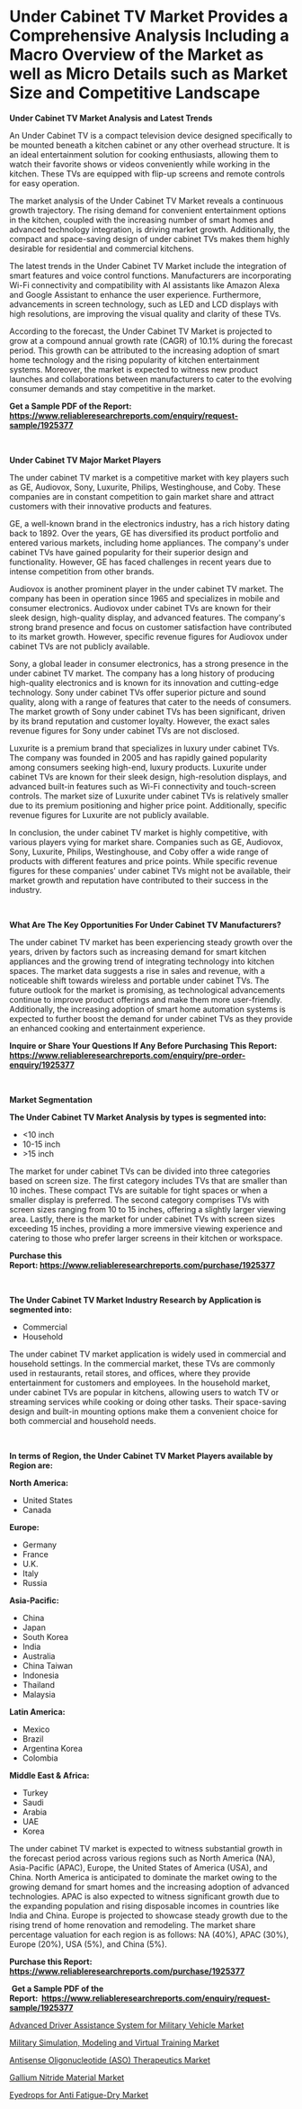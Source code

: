 <p><h1>Under Cabinet TV Market Provides a Comprehensive Analysis Including a Macro Overview of the Market as well as Micro Details such as Market Size and Competitive Landscape</h1></p><p><strong>Under Cabinet TV Market Analysis and Latest Trends</strong></p>
<p><p>An Under Cabinet TV is a compact television device designed specifically to be mounted beneath a kitchen cabinet or any other overhead structure. It is an ideal entertainment solution for cooking enthusiasts, allowing them to watch their favorite shows or videos conveniently while working in the kitchen. These TVs are equipped with flip-up screens and remote controls for easy operation.</p><p>The market analysis of the Under Cabinet TV Market reveals a continuous growth trajectory. The rising demand for convenient entertainment options in the kitchen, coupled with the increasing number of smart homes and advanced technology integration, is driving market growth. Additionally, the compact and space-saving design of under cabinet TVs makes them highly desirable for residential and commercial kitchens.</p><p>The latest trends in the Under Cabinet TV Market include the integration of smart features and voice control functions. Manufacturers are incorporating Wi-Fi connectivity and compatibility with AI assistants like Amazon Alexa and Google Assistant to enhance the user experience. Furthermore, advancements in screen technology, such as LED and LCD displays with high resolutions, are improving the visual quality and clarity of these TVs.</p><p>According to the forecast, the Under Cabinet TV Market is projected to grow at a compound annual growth rate (CAGR) of 10.1% during the forecast period. This growth can be attributed to the increasing adoption of smart home technology and the rising popularity of kitchen entertainment systems. Moreover, the market is expected to witness new product launches and collaborations between manufacturers to cater to the evolving consumer demands and stay competitive in the market.</p></p>
<p><strong>Get a Sample PDF of the Report:&nbsp; <a href="https://www.reliableresearchreports.com/enquiry/request-sample/1925377">https://www.reliableresearchreports.com/enquiry/request-sample/1925377</a></strong></p>
<p>&nbsp;</p>
<p><strong>Under Cabinet TV Major Market Players</strong></p>
<p><p>The under cabinet TV market is a competitive market with key players such as GE, Audiovox, Sony, Luxurite, Philips, Westinghouse, and Coby. These companies are in constant competition to gain market share and attract customers with their innovative products and features.</p><p>GE, a well-known brand in the electronics industry, has a rich history dating back to 1892. Over the years, GE has diversified its product portfolio and entered various markets, including home appliances. The company's under cabinet TVs have gained popularity for their superior design and functionality. However, GE has faced challenges in recent years due to intense competition from other brands.</p><p>Audiovox is another prominent player in the under cabinet TV market. The company has been in operation since 1965 and specializes in mobile and consumer electronics. Audiovox under cabinet TVs are known for their sleek design, high-quality display, and advanced features. The company's strong brand presence and focus on customer satisfaction have contributed to its market growth. However, specific revenue figures for Audiovox under cabinet TVs are not publicly available.</p><p>Sony, a global leader in consumer electronics, has a strong presence in the under cabinet TV market. The company has a long history of producing high-quality electronics and is known for its innovation and cutting-edge technology. Sony under cabinet TVs offer superior picture and sound quality, along with a range of features that cater to the needs of consumers. The market growth of Sony under cabinet TVs has been significant, driven by its brand reputation and customer loyalty. However, the exact sales revenue figures for Sony under cabinet TVs are not disclosed.</p><p>Luxurite is a premium brand that specializes in luxury under cabinet TVs. The company was founded in 2005 and has rapidly gained popularity among consumers seeking high-end, luxury products. Luxurite under cabinet TVs are known for their sleek design, high-resolution displays, and advanced built-in features such as Wi-Fi connectivity and touch-screen controls. The market size of Luxurite under cabinet TVs is relatively smaller due to its premium positioning and higher price point. Additionally, specific revenue figures for Luxurite are not publicly available.</p><p>In conclusion, the under cabinet TV market is highly competitive, with various players vying for market share. Companies such as GE, Audiovox, Sony, Luxurite, Philips, Westinghouse, and Coby offer a wide range of products with different features and price points. While specific revenue figures for these companies' under cabinet TVs might not be available, their market growth and reputation have contributed to their success in the industry.</p></p>
<p>&nbsp;</p>
<p><strong>What Are The Key Opportunities For Under Cabinet TV Manufacturers?</strong></p>
<p><p>The under cabinet TV market has been experiencing steady growth over the years, driven by factors such as increasing demand for smart kitchen appliances and the growing trend of integrating technology into kitchen spaces. The market data suggests a rise in sales and revenue, with a noticeable shift towards wireless and portable under cabinet TVs. The future outlook for the market is promising, as technological advancements continue to improve product offerings and make them more user-friendly. Additionally, the increasing adoption of smart home automation systems is expected to further boost the demand for under cabinet TVs as they provide an enhanced cooking and entertainment experience.</p></p>
<p><strong>Inquire or Share Your Questions If Any Before Purchasing This Report: <a href="https://www.reliableresearchreports.com/enquiry/pre-order-enquiry/1925377">https://www.reliableresearchreports.com/enquiry/pre-order-enquiry/1925377</a></strong></p>
<p>&nbsp;</p>
<p><strong>Market Segmentation</strong></p>
<p><strong>The Under Cabinet TV Market Analysis by types is segmented into:</strong></p>
<p><ul><li><10 inch</li><li>10-15 inch</li><li>>15 inch</li></ul></p>
<p><p>The market for under cabinet TVs can be divided into three categories based on screen size. The first category includes TVs that are smaller than 10 inches. These compact TVs are suitable for tight spaces or when a smaller display is preferred. The second category comprises TVs with screen sizes ranging from 10 to 15 inches, offering a slightly larger viewing area. Lastly, there is the market for under cabinet TVs with screen sizes exceeding 15 inches, providing a more immersive viewing experience and catering to those who prefer larger screens in their kitchen or workspace.</p></p>
<p><strong>Purchase this Report:&nbsp;<a href="https://www.reliableresearchreports.com/purchase/1925377">https://www.reliableresearchreports.com/purchase/1925377</a></strong></p>
<p>&nbsp;</p>
<p><strong>The Under Cabinet TV Market Industry Research by Application is segmented into:</strong></p>
<p><ul><li>Commercial</li><li>Household</li></ul></p>
<p><p>The under cabinet TV market application is widely used in commercial and household settings. In the commercial market, these TVs are commonly used in restaurants, retail stores, and offices, where they provide entertainment for customers and employees. In the household market, under cabinet TVs are popular in kitchens, allowing users to watch TV or streaming services while cooking or doing other tasks. Their space-saving design and built-in mounting options make them a convenient choice for both commercial and household needs.</p></p>
<p>&nbsp;</p>
<p><strong>In terms of Region, the Under Cabinet TV Market Players available by Region are:</strong></p>
<p>
    <p> <strong> North America: </strong>
        <ul>
            <li>United States</li>
            <li>Canada</li>
        </ul>
        </p> 
    <p> <strong> Europe: </strong>
        <ul>
            <li>Germany</li>
            <li>France</li>
            <li>U.K.</li>
            <li>Italy</li>
            <li>Russia</li>
        </ul>
        </p> 
    <p> <strong> Asia-Pacific: </strong>
        <ul>
            <li>China</li>
            <li>Japan</li>
            <li>South Korea</li>
            <li>India</li>
            <li>Australia</li>
            <li>China Taiwan</li>
            <li>Indonesia</li>
            <li>Thailand</li>
            <li>Malaysia</li>
        </ul>
        </p> 
    <p> <strong> Latin America: </strong>
        <ul>
            <li>Mexico</li>
            <li>Brazil</li>
            <li>Argentina Korea</li>
            <li>Colombia</li>
        </ul>
        </p> 
    <p> <strong> Middle East & Africa: </strong>
        <ul>
            <li>Turkey</li>
            <li>Saudi</li>
            <li>Arabia</li>
            <li>UAE</li>
            <li>Korea</li>
        </ul>
    </p>
    </p>
<p><p>The under cabinet TV market is expected to witness substantial growth in the forecast period across various regions such as North America (NA), Asia-Pacific (APAC), Europe, the United States of America (USA), and China. North America is anticipated to dominate the market owing to the growing demand for smart homes and the increasing adoption of advanced technologies. APAC is also expected to witness significant growth due to the expanding population and rising disposable incomes in countries like India and China. Europe is projected to showcase steady growth due to the rising trend of home renovation and remodeling. The market share percentage valuation for each region is as follows: NA (40%), APAC (30%), Europe (20%), USA (5%), and China (5%).</p></p>
<p><strong>Purchase this Report: <a href="https://www.reliableresearchreports.com/purchase/1925377">https://www.reliableresearchreports.com/purchase/1925377</a></strong></p>
<p>&nbsp;<strong>Get a Sample PDF of the Report:&nbsp;&nbsp;<a href="https://www.reliableresearchreports.com/enquiry/request-sample/1925377">https://www.reliableresearchreports.com/enquiry/request-sample/1925377</a></strong></p>
<p><strong></strong></p>
<p><p><a href="https://medium.com/@christinascott1938/analyzing-advanced-driver-assistance-system-for-military-vehicle-market-global-industry-745b9653fea8">Advanced Driver Assistance System for Military Vehicle Market</a></p><p><a href="https://medium.com/@laurenbrown1918/military-simulation-modeling-and-virtual-training-market-size-market-outlook-and-market-forecast-7cc7d636417e">Military Simulation, Modeling and Virtual Training Market</a></p><p><a href="https://medium.com/@loririce03/antisense-oligonucleotide-aso-therapeutics-market-size-reveals-the-best-marketing-channels-in-fafb30d46277">Antisense Oligonucleotide (ASO) Therapeutics Market</a></p><p><a href="https://medium.com/@deniseharvey70/gallium-nitride-material-market-analysis-and-sze-forecasted-for-period-from-2023-to-2030-ac4c6433335b">Gallium Nitride Material Market</a></p><p><a href="https://medium.com/@catherinemartinez15/eyedrops-for-anti-fatigue-dry-market-exploring-market-share-market-trends-and-future-growth-a7cce92f5258">Eyedrops for Anti Fatigue-Dry Market</a></p></p>